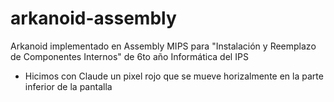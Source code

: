 # arkanoid-assembly
Arkanoid implementado en Assembly MIPS para "Instalación y Reemplazo de Componentes Internos" de 6to año Informática del IPS

- Hicimos con Claude un pixel rojo que se mueve horizalmente en la parte inferior de la pantalla
